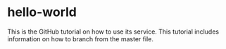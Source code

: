 # hello-world
This is the GitHub tutorial on how to use its service. 
This tutorial includes information on how to branch from the master file.
